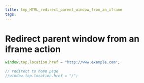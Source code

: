```yaml
---
title: tmp_HTML_redirect_parent_window_from_an_iframe
tags:
---
```

Redirect parent window from an iframe action
===

```js
window.top.location.href = "http://www.example.com";

// redirect to home page
//window.top.location.href = "/";
```